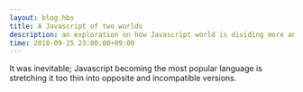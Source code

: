```yaml
---
layout: blog.hbs
title: A Javascript of two worlds
description: an exploration on how Javascript world is dividing more and more
time: 2018-09-25 23:00:00+09:00
---
```


It was inevitable; Javascript becoming the most popular language is stretching it too thin into opposite and incompatible versions.
